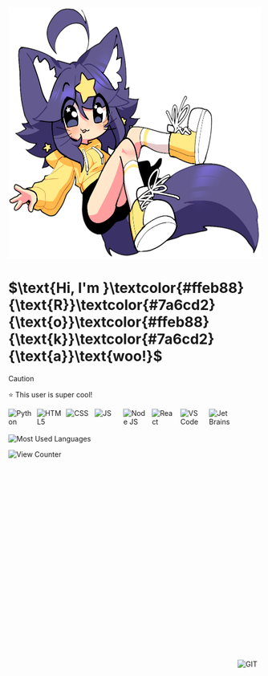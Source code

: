 <img src="https://raw.githubusercontent.com/Rokawoo/Rokawoo/main/SuperiorMari.png" alt="Rokawoo" height="500" title="Awoo!"/>
<h1>$\text{Hi, I'm }\textcolor{#ffeb88}{\text{R}}\textcolor{#7a6cd2}{\text{o}}\textcolor{#ffeb88}{\text{k}}\textcolor{#7a6cd2}{\text{a}}\text{woo!}$</h1>

> [!CAUTION]
> ⭐ This user is super cool!


<div style="display: flex; gap: 10px;">
  <img src="https://github.com/Rokawoo/Rokawoo/assets/129356996/124ab7f9-795d-4327-89cd-56969871d21a" alt="Python" title="Python" width="100" />
  <img src="https://github.com/Rokawoo/Rokawoo/assets/129356996/9ac8f5bb-b6b3-472e-b69c-85f8cf0828e3" alt="HTML5" title="HTML5" width="100" />
  <img src="https://github.com/Rokawoo/Rokawoo/assets/129356996/749c7e1e-3736-44d1-bef3-ecf30da77539" alt="CSS" title="CSS" width="100" />
  <img src="https://github.com/Rokawoo/Rokawoo/assets/129356996/c950ec1a-643d-4760-b91d-b1d19c7c232e" alt="JS" title="JS" width="100" />
  <img src="https://github.com/Rokawoo/Rokawoo/assets/129356996/2e7c2274-56ef-49a5-a005-d5f579a32834" alt="Node JS" title="Node JS" width="100" />
  <img src="https://github.com/Rokawoo/Rokawoo/assets/129356996/3fb5ce54-d12a-46a7-bdbe-4c29ab9455e0" alt="React" title="React" width="100" />
  <img src="https://github.com/Rokawoo/Rokawoo/assets/129356996/f1d4d345-309b-4a64-8afd-c12b4fe79956" alt="VS Code" title="VS Code" width="100" />
  <img src="https://github.com/Rokawoo/Rokawoo/assets/129356996/72bc8ee2-6aaf-4a34-ab9e-ea0ca06d1762" alt="Jet Brains" title="Jet Brains" width="100" />
  <img src="https://github.com/Rokawoo/Rokawoo/assets/129356996/c108846d-60f2-4313-b8ca-7f72501b57602" alt="GIT" title="GIT" width="100" style="position: relative; top: 500px;"/>
</div>

<br>

<img src="https://github-readme-stats.vercel.app/api/top-langs/?username=Rokawoo&layout=compact&theme=vision-friendly-dark" alt="Most Used Languages" title="Lang Stats"/>

![View Counter](https://komarev.com/ghpvc/?username=Rokawoo&style=flat-square&color=6568cc)


